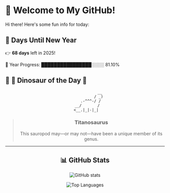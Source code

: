# 🦖 Welcome to My GitHub!

Hi there! Here's some fun info for today:

## 📅 Days Until New Year
👉 **68 days** left in 2025!

📅 Year Progress: ████████████████░░░░ 81.10%

## 🌟 🦕 Dinosaur of the Day 🌟

<div align="center">

```text
             __
            / _)
     .-^^^-/ /
  __/       /
 <__.|_|-|_|
```

> ### **Titanosaurus**
> This sauropod may—or may not—have been a unique member of its genus.

---

## 📊 GitHub Stats
![GitHub stats](https://github-readme-stats.vercel.app/api?username=MAadinP&show_icons=true&theme=tokyonight)

![Top Languages](https://github-readme-stats.vercel.app/api/top-langs/?username=MAadinP&layout=compact&theme=tokyonight&cache_seconds=1)


</div>
